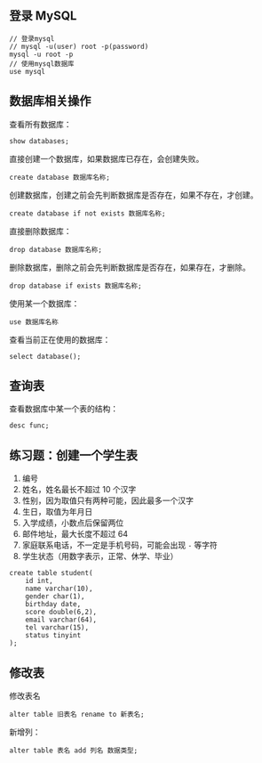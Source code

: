 ## 登录 MySQL

```
// 登录mysql
// mysql -u(user) root -p(password)
mysql -u root -p
// 使用mysql数据库
use mysql
```

## 数据库相关操作

查看所有数据库：

```
show databases;
```

直接创建一个数据库，如果数据库已存在，会创建失败。

```
create database 数据库名称;
```

创建数据库，创建之前会先判断数据库是否存在，如果不存在，才创建。

```
create database if not exists 数据库名称;
```

直接删除数据库：

```
drop database 数据库名称;
```

删除数据库，删除之前会先判断数据库是否存在，如果存在，才删除。

```
drop database if exists 数据库名称;
```

使用某一个数据库：

```
use 数据库名称
```

查看当前正在使用的数据库：

```
select database();
```

## 查询表

查看数据库中某一个表的结构：

```
desc func;
```

## 练习题：创建一个学生表

1. 编号
2. 姓名，姓名最长不超过 10 个汉字
3. 性别，因为取值只有两种可能，因此最多一个汉字
4. 生日，取值为年月日
5. 入学成绩，小数点后保留两位
6. 邮件地址，最大长度不超过 64
7. 家庭联系电话，不一定是手机号码，可能会出现 `-` 等字符
8. 学生状态（用数字表示，正常、休学、毕业）

```
create table student(
    id int,
    name varchar(10),
    gender char(1),
    birthday date,
    score double(6,2),
    email varchar(64),
    tel varchar(15),
    status tinyint
);
```

## 修改表

修改表名

```
alter table 旧表名 rename to 新表名;
```

新增列：

```
alter table 表名 add 列名 数据类型;
```